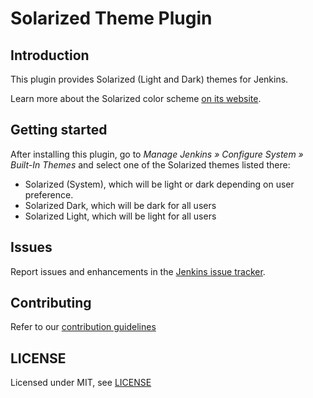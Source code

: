 # Solarized Theme Plugin

## Introduction

This plugin provides Solarized (Light and Dark) themes for Jenkins.

Learn more about the Solarized color scheme [on its website](https://ethanschoonover.com/solarized).

## Getting started

After installing this plugin, go to _Manage Jenkins » Configure System » Built-In Themes_ and select one of the Solarized themes listed there:

* Solarized (System), which will be light or dark depending on user preference.
* Solarized Dark, which will be dark for all users
* Solarized Light, which will be light for all users

## Issues

Report issues and enhancements in the [Jenkins issue tracker](https://issues.jenkins-ci.org/).

## Contributing

Refer to our [contribution guidelines](https://github.com/jenkinsci/.github/blob/master/CONTRIBUTING.md)

## LICENSE

Licensed under MIT, see [LICENSE](LICENSE.md)

